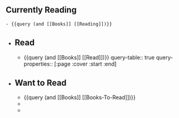 ## Currently Reading
	- {{query (and [[Books]] [[Reading]])}}
- ## Read
	- {{query (and [[Books]] [[Read]])}}
	  query-table:: true
	  query-properties:: [:page :cover :start :end]
- ## Want to Read
	- {{query (and [[Books]] [[Books-To-Read]])}}
	-
	-